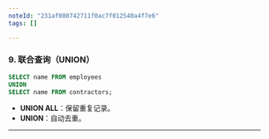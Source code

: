 ```yaml
---
noteId: "231af080742711f0ac7f012540a4f7e6"
tags: []

---
```



### **9. 联合查询（UNION）**
```sql
SELECT name FROM employees
UNION
SELECT name FROM contractors;
```
- **UNION ALL**：保留重复记录。
- **UNION**：自动去重。

---
